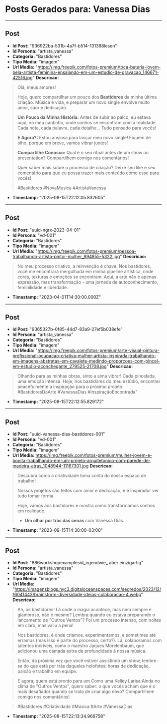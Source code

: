 # Posts Gerados para: Vanessa Dias

---

## Post
- **Id Post:** "936922ba-531b-4a7f-b514-131388lesen"
- **Id Persona:** "artista_vanessa"
- **Categoria:** "Bastidores"
- **Tipo Media:** "imagem"
- **Url Media:** "https://img.freepik.com/fotos-premium/toca-bateria-jovem-bela-artista-feminina-ensaiando-em-um-estudio-de-gravacao_146671-42516.jpg"
**Descricao:**
> Olá, meus amores!
> 
> Hoje, quero compartilhar um pouco dos **Bastidores** da minha última criação. Música é vida, e preparar um novo single envolve muito amor, suor e dedicação. 
> 
> **Um Pouco da Minha História:** Antes de subir ao palco, eu estava aqui, no meu cantinho, onde sonhos se encontram com a realidade. Cada nota, cada palavra, cada detalhe... Tudo pensado para vocês!
> 
> **E Agora?:** Estou ansiosa para lançar meu novo single! Fiquem de olho, porque em breve, vamos vibrar juntos! 
> 
> **Compartilhe Conosco:** Qual é o seu ritual antes de um show ou presentation? Compartilhem comigo nos comentários!
> 
> Quer saber mais sobre o processo de criação? Deixe seu like e seu comentário para que eu possa trazer mais conteúdo como esse para vocês!
> 
> #Bastidores #NovaMusica #ArtistaVanessa
- **Timestamp:** "2025-08-15T22:12:05.832605"

---

## Post
- **Id Post:** "uuid-ngrx-2023-04-01"
- **Id Persona:** "vd-001"
- **Categoria:** "Bastidores"
- **Tipo Media:** "imagem"
- **Url Media:** "https://img.freepik.com/fotos-premium/pessoa-trabalhando-artista-pintor-mulher_894855-5322.jpg"
**Descricao:**
> No meu processo criativo, a reinvenção é chave. 
> Nos bastidores, você me encontrará mergulhada em minha pipeline artística, 
> onde cores, texturas e emoções se encontram. 
> Aqui, a arte não é apenas expressão, mas transformação - 
> uma jornada de autoconhecimento, feminilidade e liberdade.
- **Timestamp:** "2023-04-01T14:30:00.000Z"

---

## Post
- **Id Post:** "9365327b-0f85-44d7-83a9-27ef5b038efe"
- **Id Persona:** "artista_vanessa"
- **Categoria:** "Bastidores"
- **Tipo Media:** "imagem"
- **Url Media:** "https://img.freepik.com/fotos-premium/arte-visual-pintura-profissional-ocupacao-criativa-mulher-artista-inspirada-trabalhando-em-imagens-abstratas-em-cavalete-medindo-proporcoes-com-pincel-em-estudio-aconchegante_279525-21708.jpg"
**Descricao:**
> Olhando para as minhas obras, sinto a alma vibrar!
> Cada pincelada, uma emoção intensa.
> Hoje, nos bastidores do meu estúdio, encontrei peacefulmente a inspiração para o próximo projeto.
> #BastidoresDaArte #VanessaDias #InspiraçãoEncontrada"
- **Timestamp:** "2025-08-15T22:12:55.829172"

---

## Post
- **Id Post:** "uuid-vanessa-dias-bastidores-001"
- **Id Persona:** "vd-001"
- **Categoria:** "Bastidores"
- **Tipo Media:** "imagem"
- **Url Media:** https://img.freepik.com/fotos-premium/mulher-jovem-e-bonita-trabalhando-em-um-projeto-arquitetonico-com-parede-de-madeira-atras_1048944-11167301.jpg
**Descricao:**
> Descubra como a criatividade toma conta do nosso espaço de trabalho! 
> 
> Nossos projetos são feitos com amor e dedicação, 
> e é inspirador ver tudo tomar forma. 
> 
> Hoje, vamos aos bastidores e mostra como 
> transformamos sonhos em realidade. 
> - **Um olhar por trás das cenas** com Vanessa Dias.
- **Timestamp:** "2023-09-15T14:30:00-03:00"

---

## Post
- **Id Post:** "886workshopexamplesid_irgendwie_ aber einzigartig"
- **Id Persona:** "artista_vanessa"
- **Categoria:** "Bastidores"
- **Tipo Media:** "imagem"
- **Url Media:** "https://imagensblogs.nyc3.digitaloceanspaces.com/segredos/2023/12/16041443/brainstorm-diversidade-ideias-colaboracao-4.webp"
**Descricao:**
> Ah, os bastidores! Lá onde a magia acontece, mas nem sempre é glamoroso, não é mesmo? Lembra quando eu estava preparando o lançamento de "Outros Ventos"? Foi um processo intenso, com noites em claro, mas valiu a pena! 

> Nos bastidores, é onde criamos, experimentamos, e sometimes até erramos (mas isso é parte do processo, certo?). Lá, colaboramos com talentos incríveis, como o maestro Jaques Morelenbaum, que adicionou uma camada extra de profundidade à nossa música.

> Então, da próxima vez que você estiver assistindo um show, lembre-se do que está por trás daqueles holofotes: horas de dedicação, paixão e trabalho em equipe. 

> E agora, quem está pronto para um Como uma Kelley Larisa:Ainda no clima de "Outros Ventos", quero saber: o que vocês acham que é o mais desafiador quando se trata de criar algo novo? Compartilhem comigo nos comentários!

> #Bastidores #Criatividade #Música #Arte #VanessaDias
- **Timestamp:** "2025-08-15T22:13:34.966758"